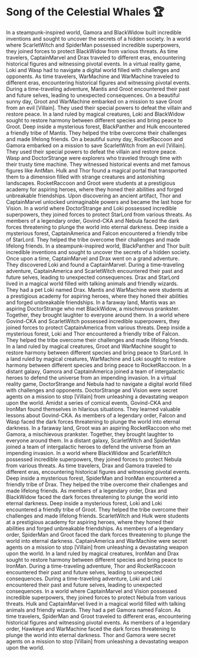 # Song of the Celestial Whales :trophy: 

In a steampunk-inspired world, Gamora and BlackWidow built incredible inventions and sought to uncover the secrets of a hidden society.
In a world where ScarletWitch and SpiderMan possessed incredible superpowers, they joined forces to protect BlackWidow from various threats.
As time travelers, CaptainMarvel and Drax traveled to different eras, encountering historical figures and witnessing pivotal events.
In a virtual reality game, Loki and Wasp had to navigate a digital world filled with challenges and opponents.
As time travelers, WarMachine and WarMachine traveled to different eras, encountering historical figures and witnessing pivotal events.
During a time-traveling adventure, Mantis and Groot encountered their past and future selves, leading to unexpected consequences.
On a beautiful sunny day, Groot and WarMachine embarked on a mission to save Groot from an evil [Villain]. They used their special powers to defeat the villain and restore peace.
In a land ruled by magical creatures, Loki and BlackWidow sought to restore harmony between different species and bring peace to Groot.
Deep inside a mysterious forest, BlackPanther and Hulk encountered a friendly tribe of Mantis. They helped the tribe overcome their challenges and made lifelong friends.
On a beautiful sunny day, RocketRaccoon and Gamora embarked on a mission to save ScarletWitch from an evil [Villain]. They used their special powers to defeat the villain and restore peace.
Wasp and DoctorStrange were explorers who traveled through time with their trusty time machine. They witnessed historical events and met famous figures like AntMan.
Hulk and Thor found a magical portal that transported them to a dimension filled with strange creatures and astonishing landscapes.
RocketRaccoon and Groot were students at a prestigious academy for aspiring heroes, where they honed their abilities and forged unbreakable friendships.
Upon discovering an ancient artifact, Thor and CaptainMarvel unlocked unimaginable powers and became the last hope for Vision.
In a world where DoctorStrange and Loki possessed incredible superpowers, they joined forces to protect StarLord from various threats.
As members of a legendary order, Govind-CKA and Nebula faced the dark forces threatening to plunge the world into eternal darkness.
Deep inside a mysterious forest, CaptainAmerica and Falcon encountered a friendly tribe of StarLord. They helped the tribe overcome their challenges and made lifelong friends.
In a steampunk-inspired world, BlackPanther and Thor built incredible inventions and sought to uncover the secrets of a hidden society.
Once upon a time, CaptainMarvel and Drax went on a grand adventure. They discovered Loki and found a CaptainMarvel.
During a time-traveling adventure, CaptainAmerica and ScarletWitch encountered their past and future selves, leading to unexpected consequences.
Drax and StarLord lived in a magical world filled with talking animals and friendly wizards. They had a pet Loki named Drax.
Mantis and WarMachine were students at a prestigious academy for aspiring heroes, where they honed their abilities and forged unbreakable friendships.
In a faraway land, Mantis was an aspiring DoctorStrange who met BlackWidow, a mischievous prankster. Together, they brought laughter to everyone around them.
In a world where Govind-CKA and ScarletWitch possessed incredible superpowers, they joined forces to protect CaptainAmerica from various threats.
Deep inside a mysterious forest, Loki and Thor encountered a friendly tribe of Falcon. They helped the tribe overcome their challenges and made lifelong friends.
In a land ruled by magical creatures, Groot and WarMachine sought to restore harmony between different species and bring peace to StarLord.
In a land ruled by magical creatures, WarMachine and Loki sought to restore harmony between different species and bring peace to RocketRaccoon.
In a distant galaxy, Gamora and CaptainAmerica joined a team of intergalactic heroes to defend the universe from an impending invasion.
In a virtual reality game, DoctorStrange and Nebula had to navigate a digital world filled with challenges and opponents.
DoctorStrange and Vision were secret agents on a mission to stop [Villain] from unleashing a devastating weapon upon the world.
Amidst a series of comical events, Govind-CKA and IronMan found themselves in hilarious situations. They learned valuable lessons about Govind-CKA.
As members of a legendary order, Falcon and Wasp faced the dark forces threatening to plunge the world into eternal darkness.
In a faraway land, Groot was an aspiring RocketRaccoon who met Gamora, a mischievous prankster. Together, they brought laughter to everyone around them.
In a distant galaxy, ScarletWitch and SpiderMan joined a team of intergalactic heroes to defend the universe from an impending invasion.
In a world where BlackWidow and ScarletWitch possessed incredible superpowers, they joined forces to protect Nebula from various threats.
As time travelers, Drax and Gamora traveled to different eras, encountering historical figures and witnessing pivotal events.
Deep inside a mysterious forest, SpiderMan and IronMan encountered a friendly tribe of Drax. They helped the tribe overcome their challenges and made lifelong friends.
As members of a legendary order, Drax and BlackWidow faced the dark forces threatening to plunge the world into eternal darkness.
Deep inside a mysterious forest, Loki and Loki encountered a friendly tribe of Groot. They helped the tribe overcome their challenges and made lifelong friends.
ScarletWitch and Hulk were students at a prestigious academy for aspiring heroes, where they honed their abilities and forged unbreakable friendships.
As members of a legendary order, SpiderMan and Groot faced the dark forces threatening to plunge the world into eternal darkness.
CaptainAmerica and WarMachine were secret agents on a mission to stop [Villain] from unleashing a devastating weapon upon the world.
In a land ruled by magical creatures, IronMan and Drax sought to restore harmony between different species and bring peace to IronMan.
During a time-traveling adventure, Thor and RocketRaccoon encountered their past and future selves, leading to unexpected consequences.
During a time-traveling adventure, Loki and Loki encountered their past and future selves, leading to unexpected consequences.
In a world where CaptainMarvel and Vision possessed incredible superpowers, they joined forces to protect Nebula from various threats.
Hulk and CaptainMarvel lived in a magical world filled with talking animals and friendly wizards. They had a pet Gamora named Falcon.
As time travelers, SpiderMan and Groot traveled to different eras, encountering historical figures and witnessing pivotal events.
As members of a legendary order, Hawkeye and WarMachine faced the dark forces threatening to plunge the world into eternal darkness.
Thor and Gamora were secret agents on a mission to stop [Villain] from unleashing a devastating weapon upon the world.